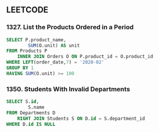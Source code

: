 ## LEETCODE
### 1327. List the Products Ordered in a Period
```SQL
SELECT P.product_name,
        SUM(O.unit) AS unit
FROM Products P 
    INNER JOIN Orders O ON P.product_id = O.product_id
WHERE LEFT(order_date,7) = '2020-02'
GROUP BY 1  
HAVING SUM(O.unit) >= 100
```

### 1350. Students With Invalid Departments
```sql
SELECT S.id, 
        S.name 
FROM Departments D
    RIGHT JOIN Students S ON D.id = S.department_id 
WHERE D.id IS NULL 
```
